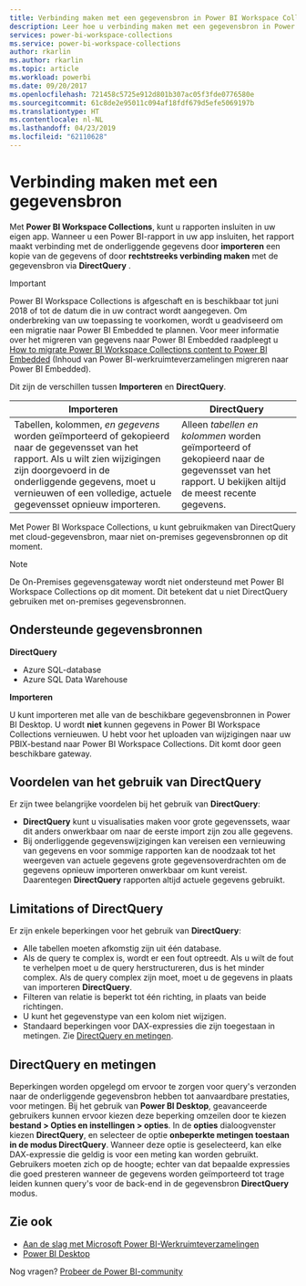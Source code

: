 ```yaml
---
title: Verbinding maken met een gegevensbron in Power BI Workspace Collections | Microsoft Docs
description: Leer hoe u verbinding maken met een gegevensbron in Power BI Workspace Collections.
services: power-bi-workspace-collections
ms.service: power-bi-workspace-collections
author: rkarlin
ms.author: rkarlin
ms.topic: article
ms.workload: powerbi
ms.date: 09/20/2017
ms.openlocfilehash: 721458c5725e912d801b307ac05f3fde0776580e
ms.sourcegitcommit: 61c8de2e95011c094af18fdf679d5efe5069197b
ms.translationtype: HT
ms.contentlocale: nl-NL
ms.lasthandoff: 04/23/2019
ms.locfileid: "62110628"
---
```

# <a name="connect-to-a-data-source"></a>Verbinding maken met een gegevensbron

Met **Power BI Workspace Collections**, kunt u rapporten insluiten in uw eigen app. Wanneer u een Power BI-rapport in uw app insluiten, het rapport maakt verbinding met de onderliggende gegevens door **importeren** een kopie van de gegevens of door **rechtstreeks verbinding maken** met de gegevensbron via **DirectQuery** .

> [!IMPORTANT]
> Power BI Workspace Collections is afgeschaft en is beschikbaar tot juni 2018 of tot de datum die in uw contract wordt aangegeven. Om onderbreking van uw toepassing te voorkomen, wordt u geadviseerd om een migratie naar Power BI Embedded te plannen. Voor meer informatie over het migreren van gegevens naar Power BI Embedded raadpleegt u [How to migrate Power BI Workspace Collections content to Power BI Embedded](https://powerbi.microsoft.com/documentation/powerbi-developer-migrate-from-powerbi-embedded/) (Inhoud van Power BI-werkruimteverzamelingen migreren naar Power BI Embedded).

Dit zijn de verschillen tussen **Importeren** en **DirectQuery**.

| Importeren | DirectQuery |
| --- | --- |
| Tabellen, kolommen, *en gegevens* worden geïmporteerd of gekopieerd naar de gegevensset van het rapport. Als u wilt zien wijzigingen zijn doorgevoerd in de onderliggende gegevens, moet u vernieuwen of een volledige, actuele gegevensset opnieuw importeren. |Alleen *tabellen en kolommen* worden geïmporteerd of gekopieerd naar de gegevensset van het rapport. U bekijken altijd de meest recente gegevens. |

Met Power BI Workspace Collections, u kunt gebruikmaken van DirectQuery met cloud-gegevensbron, maar niet on-premises gegevensbronnen op dit moment.

> [!NOTE]
> De On-Premises gegevensgateway wordt niet ondersteund met Power BI Workspace Collections op dit moment. Dit betekent dat u niet DirectQuery gebruiken met on-premises gegevensbronnen.

## <a name="supported-data-sources"></a>Ondersteunde gegevensbronnen

**DirectQuery**
* Azure SQL-database
* Azure SQL Data Warehouse

**Importeren**

U kunt importeren met alle van de beschikbare gegevensbronnen in Power BI Desktop. U wordt **niet** kunnen gegevens in Power BI Workspace Collections vernieuwen. U hebt voor het uploaden van wijzigingen naar uw PBIX-bestand naar Power BI Workspace Collections. Dit komt door geen beschikbare gateway.

## <a name="benefits-of-using-directquery"></a>Voordelen van het gebruik van DirectQuery

Er zijn twee belangrijke voordelen bij het gebruik van **DirectQuery**:

* **DirectQuery** kunt u visualisaties maken voor grote gegevenssets, waar dit anders onwerkbaar om naar de eerste import zijn zou alle gegevens.
* Bij onderliggende gegevenswijzigingen kan vereisen een vernieuwing van gegevens en voor sommige rapporten kan de noodzaak tot het weergeven van actuele gegevens grote gegevensoverdrachten om de gegevens opnieuw importeren onwerkbaar om kunt vereist. Daarentegen **DirectQuery** rapporten altijd actuele gegevens gebruikt.

## <a name="limitations-of-directquery"></a>Limitations of DirectQuery

Er zijn enkele beperkingen voor het gebruik van **DirectQuery**:

* Alle tabellen moeten afkomstig zijn uit één database.
* Als de query te complex is, wordt er een fout optreedt. Als u wilt de fout te verhelpen moet u de query herstructureren, dus is het minder complex. Als de query complex zijn moet, moet u de gegevens in plaats van importeren **DirectQuery**.
* Filteren van relatie is beperkt tot één richting, in plaats van beide richtingen.
* U kunt het gegevenstype van een kolom niet wijzigen.
* Standaard beperkingen voor DAX-expressies die zijn toegestaan in metingen. Zie [DirectQuery en metingen](#measures).

<a name="measures"/>

## <a name="directquery-and-measures"></a>DirectQuery en metingen
Beperkingen worden opgelegd om ervoor te zorgen voor query's verzonden naar de onderliggende gegevensbron hebben tot aanvaardbare prestaties, voor metingen. Bij het gebruik van **Power BI Desktop**, geavanceerde gebruikers kunnen ervoor kiezen deze beperking omzeilen door te kiezen **bestand > Opties en instellingen > opties**. In de **opties** dialoogvenster kiezen **DirectQuery**, en selecteer de optie **onbeperkte metingen toestaan in de modus DirectQuery**. Wanneer deze optie is geselecteerd, kan elke DAX-expressie die geldig is voor een meting kan worden gebruikt. Gebruikers moeten zich op de hoogte; echter van dat bepaalde expressies die goed presteren wanneer de gegevens worden geïmporteerd tot trage leiden kunnen query's voor de back-end in de gegevensbron **DirectQuery** modus. 

## <a name="see-also"></a>Zie ook

* [Aan de slag met Microsoft Power BI-Werkruimteverzamelingen](get-started.md)
* [Power BI Desktop](https://powerbi.microsoft.com/documentation/powerbi-desktop-get-the-desktop/)

Nog vragen? [Probeer de Power BI-community](https://community.powerbi.com/)